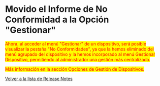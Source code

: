 # Movido el Informe de No Conformidad a la Opción "Gestionar"

<mark style="color:red;">Ahora, al acceder al menú "Gestionar" de un dispositivo, será posible visualizar la pestaña "No Conformidades", ya que la hemos eliminado del menú agrupado del dispositivo y la hemos incorporado al menú Gestionar Dispositivo, permitiendo al administrador una gestión más centralizada.</mark>

<mark style="color:red;">Más información en la sección Opciones de Gestión de Dispositivos.</mark>



[Volver a la lista de Release Notes](./)
